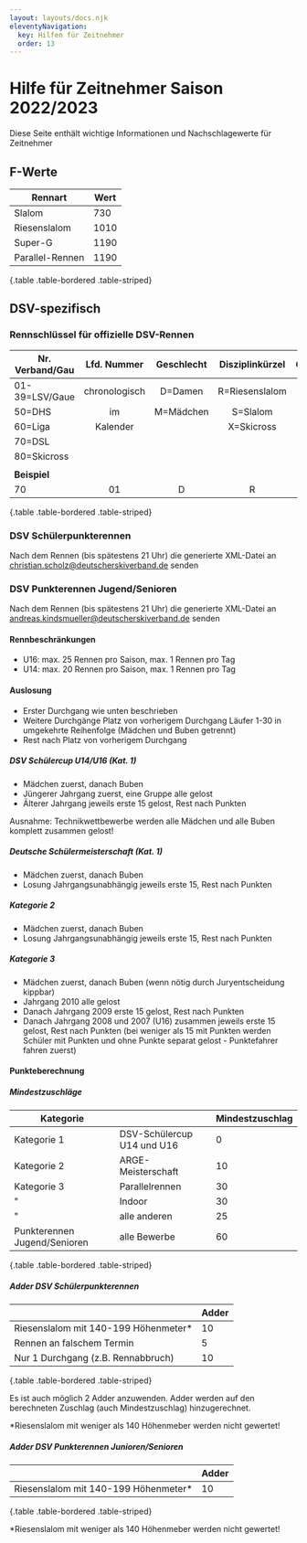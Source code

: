 ```yaml
---
layout: layouts/docs.njk
eleventyNavigation:
  key: Hilfen für Zeitnehmer
  order: 13
---
```


# Hilfe für Zeitnehmer Saison 2022/2023

Diese Seite enthält wichtige Informationen und Nachschlagewerte für Zeitnehmer

## F-Werte

| Rennart         | Wert |
| --------------- | ---- |
| Slalom          | 730  |
| Riesenslalom    | 1010 |
| Super-G         | 1190 |
| Parallel-Rennen | 1190 |

{.table .table-bordered .table-striped}

## DSV-spezifisch

### Rennschlüssel für offizielle DSV-Rennen

| Nr. Verband/Gau |  Lfd. Nummer  | Geschlecht | Disziplinkürzel | Geschlecht | Disziplinkürzel |
| --------------- |:-------------:|:----------:|:---------------:|:----------:|:---------------:|
| 01-39=LSV/Gaue  | chronologisch |  D=Damen   | R=Riesenslalom  |  H=Herren  | R=Riesenslalom  |
| 50=DHS          |      im       |  M=Mädchen |    S=Slalom     |  B=Buben   |    S=Slalom     |
| 60=Liga         |   Kalender    |            |   X=Skicross    |            |   X=Skicross    |
| 70=DSL          |               |            |                 |            |                 |
| 80=Skicross     |               |            |                 |            |                 |
|                 |               |            |                 |            |                 |
| **Beispiel**    |               |            |                 |            |                 |
| 70              |      01       |     D      |        R        |     H      |        R        |

{.table .table-bordered .table-striped}

### DSV Schülerpunkterennen

Nach dem Rennen (bis spätestens 21 Uhr) die generierte XML-Datei an [christian.scholz@deutscherskiverband.de](mailto:christian.scholz@deutscherskiverband.de) senden

### DSV Punkterennen Jugend/Senioren

Nach dem Rennen (bis spätestens 21 Uhr) die generierte XML-Datei an [andreas.kindsmueller@deutscherskiverband.de](mailto:andreas.kindsmueller@deutscherskiverband.de) senden

#### Rennbeschränkungen

- U16: max. 25 Rennen pro Saison, max. 1 Rennen pro Tag
- U14: max. 20 Rennen pro Saison, max. 1 Rennen pro Tag

#### Auslosung

- Erster Durchgang wie unten beschrieben
- Weitere Durchgänge Platz von vorherigem Durchgang Läufer 1-30 in umgekehrte Reihenfolge (Mädchen und Buben getrennt)
- Rest nach Platz von vorherigem Durchgang

##### DSV Schülercup U14/U16 (Kat. 1)

- Mädchen zuerst, danach Buben
- Jüngerer Jahrgang zuerst, eine Gruppe alle gelost
- Älterer Jahrgang jeweils erste 15 gelost, Rest nach Punkten

Ausnahme: Technikwettbewerbe werden alle Mädchen und alle Buben komplett zusammen gelost!

##### Deutsche Schülermeisterschaft  (Kat. 1)

- Mädchen zuerst, danach Buben
- Losung Jahrgangsunabhängig jeweils erste 15, Rest nach Punkten

##### Kategorie 2

- Mädchen zuerst, danach Buben
- Losung Jahrgangsunabhängig jeweils erste 15, Rest nach Punkten

##### Kategorie 3

- Mädchen zuerst, danach Buben (wenn nötig durch Juryentscheidung kippbar)
- Jahrgang 2010 alle gelost
- Danach Jahrgang 2009 erste 15 gelost, Rest nach Punkten
- Danach Jahrgang 2008 und 2007 (U16) zusammen jeweils erste 15 gelost, Rest nach Punkten (bei weniger als 15 mit Punkten werden Schüler mit Punkten und ohne Punkte separat gelost - Punktefahrer fahren zuerst)

#### Punkteberechnung

##### Mindestzuschläge

| Kategorie   |                            | Mindestzuschlag     |
| ----------- | -------------------------- | ------------------- |
| Kategorie 1 | DSV-Schülercup U14 und U16 | 0                   |
| Kategorie 2 | ARGE-Meisterschaft         | 10                  |
| Kategorie 3 | Parallelrennen             | 30                  |
| "           | Indoor                     | 30                  |
| "           | alle anderen               | 25                  |
| Punkterennen Jugend/Senioren | alle Bewerbe | 60 |

{.table .table-bordered .table-striped}

##### Adder DSV Schülerpunkterennen

|                                      | Adder |
| ------------------------------------ | ----- |
| Riesenslalom mit 140-199 Höhenmeter* | 10    |
| Rennen an falschem Termin            | 5     |
| Nur 1 Durchgang (z.B. Rennabbruch)   | 10    |

{.table .table-bordered .table-striped}

Es ist auch möglich 2 Adder anzuwenden. Adder werden auf den berechneten Zuschlag (auch Mindestzuschlag) hinzugerechnet.

*Riesenslalom mit weniger als 140 Höhenmeber werden nicht gewertet!

##### Adder DSV Punkterennen Junioren/Senioren

|                                      | Adder |
| ------------------------------------ | ----- |
| Riesenslalom mit 140-199 Höhenmeter* | 10    |

{.table .table-bordered .table-striped}

*Riesenslalom mit weniger als 140 Höhenmeber werden nicht gewertet!